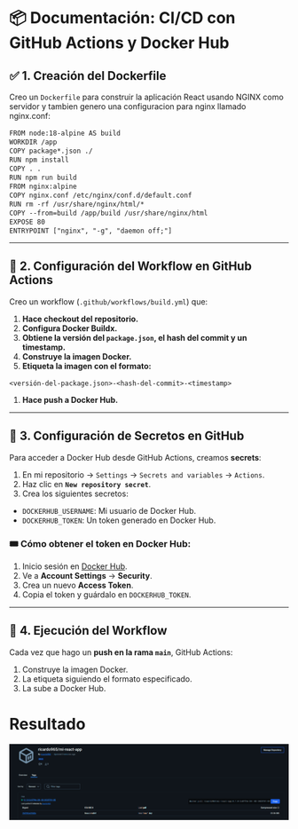 # 📦 Documentación: CI/CD con GitHub Actions y Docker Hub

## ✅ **1. Creación del Dockerfile**

Creo un `Dockerfile` para construir la aplicación React usando NGINX como servidor y tambien genero una configuracion para nginx llamado nginx.conf:

```
FROM node:18-alpine AS build
WORKDIR /app
COPY package*.json ./
RUN npm install
COPY . .
RUN npm run build
FROM nginx:alpine
COPY nginx.conf /etc/nginx/conf.d/default.conf
RUN rm -rf /usr/share/nginx/html/*
COPY --from=build /app/build /usr/share/nginx/html
EXPOSE 80
ENTRYPOINT ["nginx", "-g", "daemon off;"]
```

---

## 🔄 **2. Configuración del Workflow en GitHub Actions**

Creo un workflow (`.github/workflows/build.yml`) que:

1. **Hace checkout del repositorio.**
2. **Configura Docker Buildx.**
3. **Obtiene la versión del `package.json`, el hash del commit y un timestamp.**
4. **Construye la imagen Docker.**
5. **Etiqueta la imagen con el formato:**

```
<versión-del-package.json>-<hash-del-commit>-<timestamp>

```

1. **Hace push a Docker Hub.**

---

## 🔐 **3. Configuración de Secretos en GitHub**

Para acceder a Docker Hub desde GitHub Actions, creamos **secrets**:

1. En mi repositorio → `Settings` → `Secrets and variables` → `Actions`.
2. Haz clic en **`New repository secret`**.
3. Crea los siguientes secretos:

- `DOCKERHUB_USERNAME`: Mi usuario de Docker Hub.
- `DOCKERHUB_TOKEN`: Un token generado en Docker Hub.

### 🎟️ **Cómo obtener el token en Docker Hub:**

1. Inicio sesión en [Docker Hub](https://hub.docker.com/).
2. Ve a **Account Settings** → **Security**.
3. Crea un nuevo **Access Token**.
4. Copia el token y guárdalo en `DOCKERHUB_TOKEN`.

---

## 🚀 **4. Ejecución del Workflow**

Cada vez que hago un **push en la rama `main`**, GitHub Actions:

1. Construye la imagen Docker.
2. La etiqueta siguiendo el formato especificado.
3. La sube a Docker Hub.

# Resultado

![Resultado Final](./img/resultado.png)
